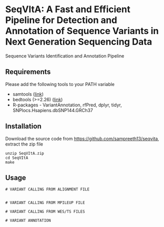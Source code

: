 # SeqVItA: A Fast and Efficient Pipeline for Detection and Annotation of Sequence Variants in Next Generation Sequencing Data

Sequence Variants Identification and Annotation Pipeline

## Requirements
Please add the following tools to your PATH variable 
* samtools ([link](https://sourceforge.net/projects/samtools/))
* bedtools (>=2.26) ([link](http://bedtools.readthedocs.org/en/latest/content/installation.html))
* R-packages - VariantAnnotation, rfPred, dplyr, tidyr, SNPlocs.Hsapiens.dbSNP144.GRCh37

## Installation
Download the source code from https://github.com/sampreeth13/seqvita, extract the zip file

```
unzip SeqVItA.zip
cd SeqVItA
make 
```
## Usage

```
# VARIANT CALLING FROM ALIGNMENT FILE


# VARIANT CALLING FROM MPILEUP FILE

# VARIANT CALLING FROM WES/TS FILES

# VARIANT ANNOTATION


```
